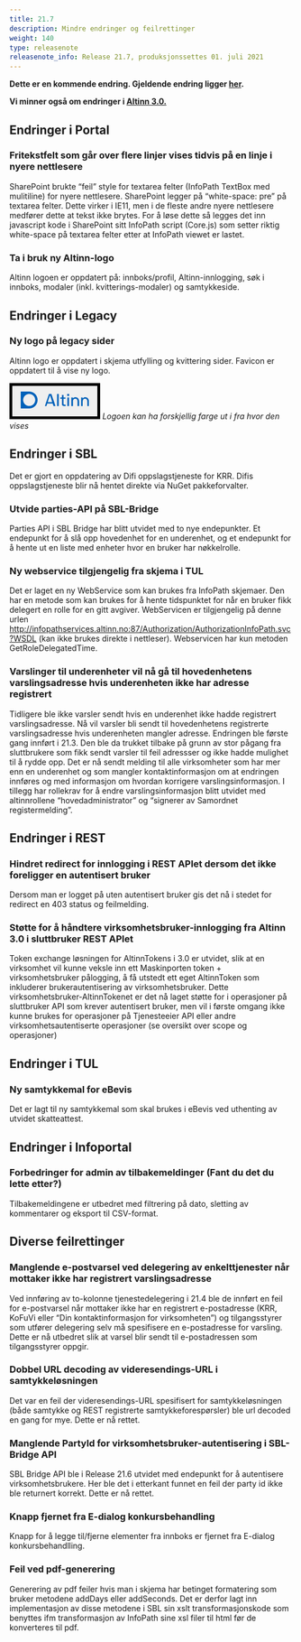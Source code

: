 ```yaml
---
title: 21.7
description: Mindre endringer og feilrettinger
weight: 140
type: releasenote
releasenote_info: Release 21.7, produksjonssettes 01. juli 2021
---
```

**Dette er en kommende endring. Gjeldende endring ligger [her](../21-6).**

**Vi minner også om endringer i [Altinn 3.0.](https://github.com/Altinn/altinn-studio/releases)**

## Endringer i Portal

### Fritekstfelt som går over flere linjer vises tidvis på en linje i nyere nettlesere

SharePoint brukte “feil” style for textarea felter (InfoPath TextBox med mulitiline) for nyere nettlesere. SharePoint legger på “white-space: pre” på textarea felter. Dette virker i IE11, men i de fleste andre nyere nettlesere medfører dette at tekst ikke brytes. For å løse dette så legges det inn javascript kode i SharePoint sitt InfoPath script (Core.js) som setter riktig white-space på textarea felter etter at InfoPath viewet er lastet.

### Ta i bruk ny Altinn-logo

Altinn logoen er oppdatert på: innboks/profil, Altinn-innlogging, søk i innboks, modaler (inkl. kvitterings-modaler) og samtykkeside.

## Endringer i Legacy

### Ny logo på legacy sider

Altinn logo er oppdatert i skjema utfylling og kvittering sider. Favicon er oppdatert til å vise ny logo.

![Ny visning](nyLogo.PNG " ")
_Logoen kan ha forskjellig farge ut i fra hvor den vises_

## Endringer i SBL

Det er gjort en oppdatering av Difi oppslagstjeneste for KRR. Difis oppslagstjeneste blir nå hentet direkte via NuGet pakkeforvalter.

### Utvide parties-API på SBL-Bridge 

Parties API i SBL Bridge har blitt utvidet med to nye endepunkter. Et endepunkt for å slå opp hovedenhet for en underenhet, og et endepunkt for å hente ut en liste med enheter hvor en bruker har nøkkelrolle.

### Ny webservice tilgjengelig fra skjema i TUL

Det er laget en ny WebService som kan brukes fra InfoPath skjemaer. Den har en metode som kan brukes for å hente tidspunktet for når en bruker fikk delegert en rolle for en gitt avgiver. WebServicen er tilgjengelig på denne urlen http://infopathservices.altinn.no:87/Authorization/AuthorizationInfoPath.svc?WSDL (kan ikke brukes direkte i nettleser). Webservicen har kun metoden GetRoleDelegatedTime.

### Varslinger til underenheter vil nå gå til hovedenhetens varslingsadresse hvis underenheten ikke har adresse registrert

Tidligere ble ikke varsler sendt hvis en underenhet ikke hadde registrert varslingsadresse. Nå vil varsler bli sendt til hovedenhetens registrerte varslingsadresse hvis underenheten mangler adresse.
Endringen ble første gang innført i 21.3. Den ble da trukket tilbake på grunn av stor pågang fra sluttbrukere som fikk sendt varsler til feil adressser og ikke hadde mulighet til å rydde opp. Det er nå sendt melding til alle virksomheter som har mer enn en underenhet og som mangler kontaktinformasjon om at endringen innføres og med informasjon om hvordan korrigere varslingsinformasjon. I tillegg har rollekrav for å endre varslingsinformasjon blitt utvidet med altinnrollene “hovedadministrator” og “signerer av Samordnet registermelding”.

## Endringer i REST

### Hindret redirect for innlogging i REST APIet dersom det ikke foreligger en autentisert bruker

Dersom man er logget på uten autentisert bruker gis det nå i stedet for redirect en 403 status og feilmelding.

### Støtte for å håndtere virksomhetsbruker-innlogging fra Altinn 3.0 i sluttbruker REST APIet

 Token exchange løsningen for AltinnTokens i 3.0 er utvidet, slik at en virksomhet vil kunne veksle inn ett Maskinporten token + virksomhetsbruker pålogging, å få utstedt ett eget AltinnToken som inkluderer brukerautentisering av virksomhetsbruker.
 Dette virksomhetsbruker-AltinnTokenet er det nå laget støtte for i operasjoner på sluttbruker API som krever autentisert bruker, men vil i første omgang ikke kunne brukes for operasjoner på Tjenesteeier API eller andre virksomhetsautentiserte operasjoner (se oversikt over scope og operasjoner)

## Endringer i TUL

### Ny samtykkemal for eBevis

Det er lagt til ny samtykkemal som skal brukes i eBevis ved uthenting av utvidet skatteattest.

## Endringer i Infoportal

### Forbedringer for admin av tilbakemeldinger (Fant du det du lette etter?)

Tilbakemeldingene er utbedret med filtrering på dato, sletting av kommentarer og eksport til CSV-format.

## Diverse feilrettinger

### Manglende e-postvarsel ved delegering av enkelttjenester når mottaker ikke har registrert varslingsadresse

Ved innføring av to-kolonne tjenestedelegering i 21.4 ble de innført en feil for e-postvarsel når mottaker ikke har en registrert e-postadresse (KRR, KoFuVi eller “Din kontaktinformasjon for virksomheten”)
og tilgangsstyrer som utfører delegering selv må spesifisere en e-postadresse for varsling. Dette er nå utbedret slik at varsel blir sendt til e-postadressen som tilgangsstyrer oppgir.

### Dobbel URL decoding av videresendings-URL i samtykkeløsningen

Det var en feil der videresendings-URL spesifisert for samtykkeløsningen (både samtykke og REST registrerte samtykkeforespørsler) ble url decoded en gang for mye. Dette er nå rettet.

### Manglende PartyId for virksomhetsbruker-autentisering i SBL-Bridge API

SBL Bridge API ble i Release 21.6 utvidet med endepunkt for å autentisere virksomhetsbrukere. Her ble det i etterkant funnet en feil der party id ikke ble returnert korrekt. Dette er nå rettet.

### Knapp fjernet fra E-dialog konkursbehandling
Knapp for å legge til/fjerne elementer fra innboks er fjernet fra E-dialog konkursbehandlling.

### Feil ved pdf-generering

Generering av pdf feiler hvis man i skjema har betinget formatering som bruker metodene addDays eller addSeconds. Det er derfor lagt inn implementasjon av disse metodene i SBL sin xslt transformasjonskode som benyttes ifm transformasjon av InfoPath sine xsl filer til html før de konverteres til pdf.
